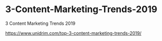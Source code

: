 # 3-Content-Marketing-Trends-2019
3 Content Marketing Trends 2019

https://www.unidrim.com/top-3-content-marketing-trends-2019/
